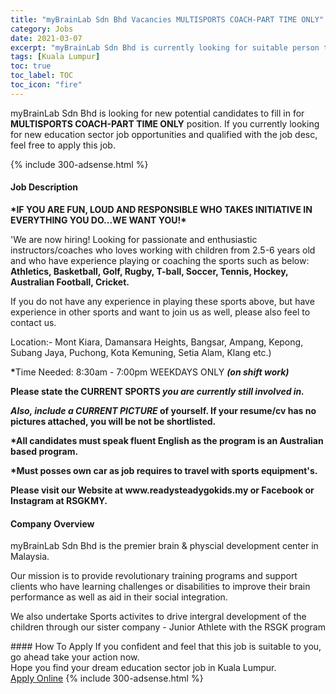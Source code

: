 ```yaml
---
title: "myBrainLab Sdn Bhd Vacancies MULTISPORTS COACH-PART TIME ONLY" 
category: Jobs 
date: 2021-03-07 
excerpt: "myBrainLab Sdn Bhd is currently looking for suitable person to fill in the MULTISPORTS COACH-PART TIME ONLY which positioned at Kuala Lumpur" 
tags: [Kuala Lumpur] 
toc: true 
toc_label: TOC 
toc_icon: "fire" 
--- 
```


<p>myBrainLab Sdn Bhd is looking for new potential candidates to fill in for <b>MULTISPORTS COACH-PART TIME ONLY</b> position. If you currently looking for new education sector job opportunities and qualified with the job desc, feel free to apply this job.
</p>{% include 300-adsense.html %} 
 <div><div><h4>Job Description</h4></div><div><div><span><div><p><strong>*IF YOU ARE FUN, LOUD AND RESPONSIBLE WHO TAKES INITIATIVE IN EVERYTHING YOU DO...WE WANT YOU!*</strong></p><p>'We are now hiring! Looking for passionate and enthusiastic instructors/coaches who loves working with children from 2.5-6 years old and who have experience playing or coaching the sports such as below: <strong>Athletics, Basketball, Golf, Rugby, T-ball, Soccer, Tennis, Hockey, Australian Football, Cricket.</strong></p><p>If you do not have any experience in playing these sports above, but have experience in other sports and want to join us as well, please also feel to contact us.</p><p>Location:- Mont Kiara, Damansara Heights, Bangsar, Ampang, Kepong, Subang Jaya, Puchong, Kota Kemuning, Setia Alam, Klang etc.)</p><p><strong>*</strong>Time Needed: 8:30am - 7:00pm WEEKDAYS ONLY <strong><em>(on shift work)</em></strong></p><p><strong>Please state the CURRENT SPORTS <em>you are currently still involved in.</em></strong></p><p><strong><em>Also, include a CURRENT PICTURE </em>of yourself. If your resume/cv has no pictures attached, you will be not be shortlisted.</strong></p><p><strong>*All candidates must speak fluent English as the program is an Australian based program.</strong></p><p><strong>*Must posses own car as job requires to travel with sports equipment's.</strong></p><p><strong>Please visit our Website at www.readysteadygokids.my or Facebook or Instagram at RSGKMY.</strong></p></div></span></div></div></div> 
<div><div><h4>Company Overview</h4></div><div><div><span><div><p>myBrainLab Sdn Bhd is the premier brain &amp; physcial development center in Malaysia.</p><p>Our mission is to provide revolutionary training programs and support clients who have learning challenges or disabilities&#160;to improve their brain performance as well as aid in their social integration.&#160;</p><p>We also undertake Sports activites to drive intergral development of the children through our sister company - Junior Athlete with the RSGK program</p></div></span></div></div></div> 
#### How To Apply 
If you confident and feel that this job is suitable to you, go ahead take your action now. <br/> 
Hope you find your dream education sector job in Kuala Lumpur. <br/> 
<a href="https://www.jobstreet.com.my/en/job/multisports-coach-part-time-only-4498525?jobId=jobstreet-my-job-4498525" class="btn btn--info" target="_blank" rel="nofollow noopenner">Apply Online</a> 
{% include 300-adsense.html %} 